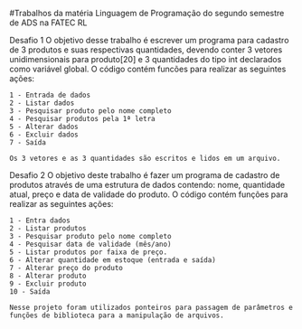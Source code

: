 #Trabalhos da matéria Linguagem de Programação do segundo semestre de ADS na FATEC RL

Desafio 1
    O objetivo desse trabalho é escrever um programa para cadastro de 3 produtos e suas respectivas quantidades, devendo conter 3 vetores unidimensionais para produto[20] e 3 quantidades do tipo int declarados como variável global. O código contém funcões para realizar as seguintes ações:

    1 - Entrada de dados
    2 - Listar dados
    3 - Pesquisar produto pelo nome completo
    4 - Pesquisar produtos pela 1ª letra
    5 - Alterar dados
    6 - Excluir dados
    7 - Saída

    Os 3 vetores e as 3 quantidades são escritos e lidos em um arquivo.


Desafio 2
    O objetivo deste trabalho é fazer um programa de cadastro de produtos através de uma estrutura de dados contendo: nome, quantidade atual, preço e data de validade do produto. O código contém funções para realizar as seguintes ações:

    1 - Entra dados
    2 - Listar produtos
    3 - Pesquisar produto pelo nome completo
    4 - Pesquisar data de validade (mês/ano)
    5 - Listar produtos por faixa de preço.
    6 - Alterar quantidade em estoque (entrada e saída)
    7 - Alterar preço do produto
    8 - Alterar produto
    9 - Excluir produto
    10 - Saída

    Nesse projeto foram utilizados ponteiros para passagem de parâmetros e funções de biblioteca para a manipulação de arquivos.